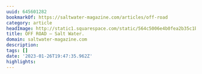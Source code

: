 ```yaml
---
uuid: 645601282
bookmarkOf: https://saltwater-magazine.com/articles/off-road
category: article
headImage: http://static1.squarespace.com/static/564c5006e4b0fea2b35c1bbf/5733359af8508218bba2e860/61d5d024095a54324600b0bb/1641406760903/SW_ULTRARANGE_-52.jpg?format=1500w
title: OFF ROAD — Salt Water.
domain: saltwater-magazine.com
description: 
tags: []
date: '2023-01-26T19:47:35.962Z'
highlights: 
---
```



